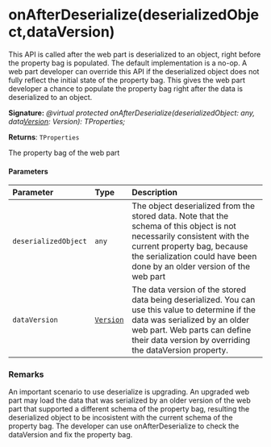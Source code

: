 # onAfterDeserialize(deserializedObject,dataVersion)



This API is called after the web part is deserialized to an object, right before the property bag is populated. The default implementation is a no-op. A web part developer can override this API if the deserialized object does not fully reflect the initial state of the property bag. This gives the web part developer a chance to populate the property bag right after the data is deserialized to an object.

**Signature:** _@virtual protected onAfterDeserialize(deserializedObject: any, data[Version](../../sp-core-library.api/class/version.md): Version): TProperties;_

**Returns**: `TProperties`



The property bag of the web part

#### Parameters


| Parameter	   | Type    | Description |
|:-------------|:---------------|:------------|
| `deserializedObject`    | `any` | The object deserialized from the stored data. Note that the schema of this object is not necessarily consistent with the current property bag, because the serialization could have been done by an older version of the web part |
| `dataVersion`    | [`Version`](../../sp-core-library.api/class/version.md) | The data version of the stored data being deserialized. You can use this value to determine if the data was serialized by an older web part. Web parts can define their data version by overriding the dataVersion property. |


### Remarks

An important scenario to use deserialize is upgrading. An upgraded web part may load the data that was serialized by an older version of the web part that supported a different schema of the property bag, resulting the deserialized object to be incosistent with the current schema of the property bag. The developer can use onAfterDeserialize to check the dataVersion and fix the property bag.

